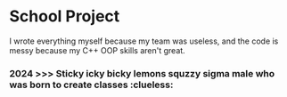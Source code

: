 # School Project
I wrote everything myself because my team was useless, and the code is messy because my C++ OOP skills aren't great.
<br />
### 2024 >>> Sticky icky bicky lemons squzzy sigma male who was born to create classes :clueless:

